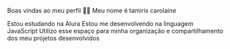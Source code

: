 Boas vindas ao meu perfil 💙💙
Meu nome é tamiris carolaine

Estou estudando na Alura
Estou me desenvolvendo na linguagem JavaScript
Utilizo esse espaço para minha organização e compartilhamento dos meu projetos desenvolvidos
